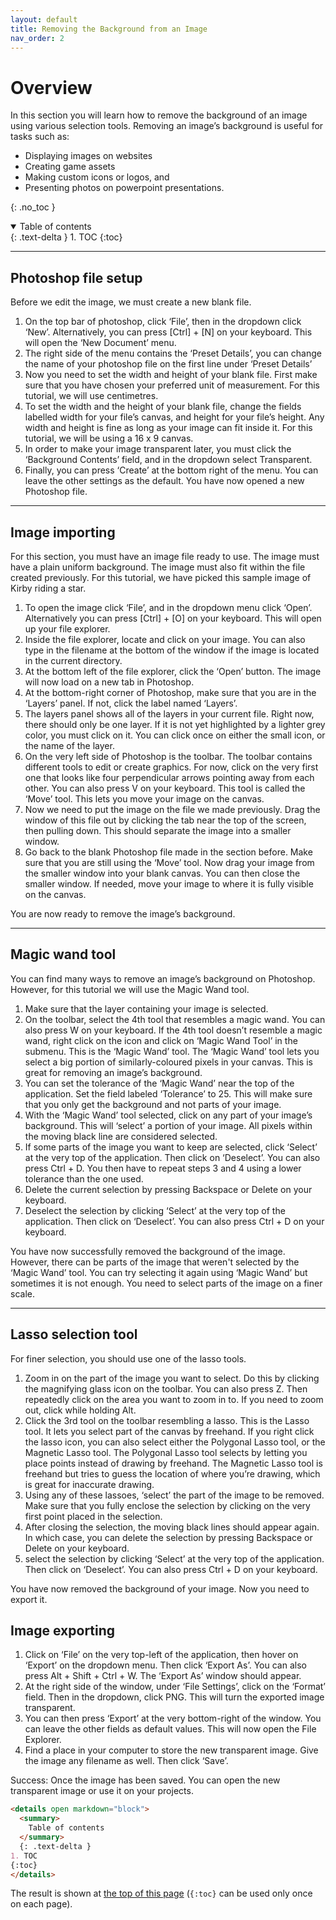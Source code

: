 ```yaml
---
layout: default
title: Removing the Background from an Image
nav_order: 2
---
```


# Overview

In this section you will learn how to remove the background of an image using various selection tools. Removing an image’s background is useful for tasks such as:  
* Displaying images on websites
* Creating game assets
* Making custom icons or logos, and
* Presenting photos on powerpoint presentations.


{: .no_toc }

<details open markdown="block">
  <summary>
    Table of contents
  </summary>
  {: .text-delta }
1. TOC
{:toc}
</details>

---

## Photoshop file setup

Before we edit the image, we must create a new blank file. 

1. On the top bar of photoshop, click ‘File’, then in the dropdown click ‘New’. Alternatively, you can press [Ctrl] + [N] on your keyboard. This will open the ‘New Document’ menu.
2. The right side of the menu contains the ‘Preset Details’, you can change the name of your photoshop file on the first line under ‘Preset Details’
3. Now you need to set the width and height of your blank file. First make sure that you have chosen your preferred unit of measurement. For this tutorial, we will use centimetres.
4. To set the width and the height of your blank file, change the fields labelled width for your file’s canvas, and height for your file’s height. Any width and   height is fine as long as your image can fit inside it. For this tutorial, we will be using a 16 x 9 canvas.
5. In order to make your image transparent later, you must click the ‘Background Contents’ field, and in the dropdown select Transparent.
6. Finally, you can press ‘Create’ at the bottom right of the menu. You can leave the other settings as the default.
You have now opened a new Photoshop file.

---

## Image importing

For this section, you must have an image file ready to use. The image must have a plain uniform background. The image must also fit within the file created previously. For this tutorial, we have picked this sample image of Kirby riding a star.

1. To open the image click ‘File’, and in the dropdown menu click ‘Open’. Alternatively you can press [Ctrl] + [O] on your keyboard. This will open up your file explorer.
2. Inside the file explorer, locate and click on your image. You can also type in the filename at the bottom of the window if the image is located in the current directory.
3. At the bottom left of the file explorer, click the ‘Open’ button. The image will now load on a new tab in Photoshop.
4. At the bottom-right corner of Photoshop, make sure that you are in the ‘Layers’ panel. If not,  click the label named ‘Layers’.
5. The layers panel shows all of the layers in your current file. Right now, there should only be one layer. If it is not yet highlighted by a lighter grey color, you must click on it. You can click once on either the small icon, or the name of the layer.
6. On the very left side of Photoshop is the toolbar. The toolbar contains different tools to edit or create graphics. For now, click on the very first one that looks like four perpendicular arrows pointing away from each other. You can also press V on your keyboard. This tool is called the ‘Move’ tool. This lets you move your image on the canvas.
7. Now we need to put the image on the file we made previously. Drag the window of this file out by clicking the tab near the top of the screen, then pulling down. This should separate the image into a smaller window. 
8. Go back to the blank Photoshop file made in the section before. Make sure that you are still using the ‘Move’ tool. Now drag your image from the smaller window into your blank canvas. You can then close the smaller window. If needed, move your image to where it is fully visible on the canvas.

You are now ready to remove the image’s background.

---

## Magic wand tool

You can find many ways to remove an image’s background on Photoshop. However, for this tutorial we will use the Magic Wand tool.

1. Make sure that the layer containing your image is selected.
2. On the toolbar, select the 4th tool that resembles a magic wand. You can also press W on your keyboard. If the 4th tool doesn’t resemble a magic wand, right click on the icon and click on ‘Magic Wand Tool’ in the submenu.
This is the ‘Magic Wand’ tool. The ‘Magic Wand’ tool lets you select a big portion of similarly-coloured pixels in your canvas. This is great for removing an image’s background.
3. You can set the tolerance of the ‘Magic Wand’ near the top of the application. Set the field labeled ‘Tolerance’ to 25. This will make sure that you only get the background and not parts of your image.
4. With the ‘Magic Wand’ tool selected, click on any part of your image’s background. This will ‘select’ a portion of your image. All pixels within the moving black line are considered selected.
5. If some parts of the image you want to keep are selected, click ‘Select’ at the very top of the application. Then click on ‘Deselect’. You can also press Ctrl + D. You then have to repeat steps 3 and 4 using a lower tolerance than the one used.
6. Delete the current selection by pressing Backspace or Delete on your keyboard.
7. Deselect the selection by clicking ‘Select’ at the very top of the application. Then click on ‘Deselect’. You can also press Ctrl + D on your keyboard.

You have now successfully removed the background of the image. However, there can be parts of the image that weren't selected by the ‘Magic Wand’ tool. You can try selecting it again using ‘Magic Wand’ but sometimes it is not enough. You need to select parts of the image on a finer scale.

---

## Lasso selection tool

For finer selection, you should use one of the lasso tools.

1. Zoom in on the part of the image you want to select. Do this by clicking the magnifying glass icon on the toolbar. You can also press Z. Then repeatedly click on the area you want to zoom in to. If you need to zoom out, click while holding Alt.
2. Click the 3rd tool on the toolbar resembling a lasso. This is the Lasso tool. It lets you select part of the canvas by freehand. If you right click the lasso icon, you can also select either the Polygonal Lasso tool, or the Magnetic Lasso tool. The Polygonal Lasso tool selects by letting you place points instead of drawing by freehand. The Magnetic Lasso tool is freehand but tries to guess the location of where you’re drawing, which is great for inaccurate drawing.
3. Using any of these lassoes, ‘select’ the part of the image to be removed. Make sure that you fully enclose the selection by clicking on the very first point placed in the selection. 
4. After closing the selection, the moving black lines should appear again. In which case, you can delete the selection by pressing Backspace or Delete on your keyboard.
5. select the selection by clicking ‘Select’ at the very top of the application. Then click on ‘Deselect’. You can also press Ctrl + D on your keyboard.

You have now removed the background of your image. Now you need to export it.

## Image exporting

1. Click on ‘File’ on the very top-left of the application, then hover on ‘Export’ on the dropdown menu. Then click ‘Export As’. You can also press Alt + Shift + Ctrl + W. The ‘Export As’ window should appear.
2. At the right side of the window, under ‘File Settings’, click on the ‘Format’ field. Then in the dropdown, click PNG. This will turn the exported image transparent.
3. You can then press ‘Export’ at the very bottom-right of the window. You can leave the other fields as default values. This will now open the File Explorer.
4. Find a place in your computer to store the new transparent image. Give the image any filename as well. Then click ‘Save’.

Success: Once the image has been saved. You can open the new transparent image or use it on your projects.

```markdown
<details open markdown="block">
  <summary>
    Table of contents
  </summary>
  {: .text-delta }
1. TOC
{:toc}
</details>
```

The result is shown at [the top of this page](#navigation-structure) (`{:toc}` can be used only once on each page).
